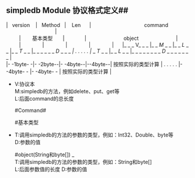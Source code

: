 ﻿## simpledb Module 协议格式定义##
>
|&nbsp;&nbsp; version &nbsp;&nbsp;&nbsp;|&nbsp;&nbsp; Method &nbsp;&nbsp;|&nbsp;&nbsp;&nbsp; Len &nbsp;&nbsp;&nbsp;&nbsp;&nbsp;|&nbsp;&nbsp;&nbsp;&nbsp;&nbsp;&nbsp;&nbsp;&nbsp;&nbsp;&nbsp;&nbsp;&nbsp;&nbsp;&nbsp;&nbsp;&nbsp;&nbsp;&nbsp;&nbsp;&nbsp;&nbsp;&nbsp;&nbsp;&nbsp;&nbsp;&nbsp;&nbsp;&nbsp;&nbsp;&nbsp;&nbsp;&nbsp;&nbsp;&nbsp;&nbsp;&nbsp; command  &nbsp;&nbsp;&nbsp;&nbsp;&nbsp;&nbsp;&nbsp;&nbsp;&nbsp;&nbsp;&nbsp;&nbsp;&nbsp;&nbsp;&nbsp;&nbsp;&nbsp;&nbsp;&nbsp;&nbsp;&nbsp;&nbsp;&nbsp;&nbsp;&nbsp;&nbsp;&nbsp;&nbsp;&nbsp;&nbsp;&nbsp;&nbsp;&nbsp;&nbsp;|  
&nbsp;&nbsp;&nbsp;&nbsp;&nbsp;&nbsp;&nbsp;&nbsp;&nbsp;|&nbsp;&nbsp;&nbsp;&nbsp;&nbsp;&nbsp;&nbsp; 基本类型 &nbsp;&nbsp;&nbsp;&nbsp;&nbsp;&nbsp;|&nbsp;&nbsp;&nbsp;&nbsp;&nbsp;&nbsp;&nbsp;&nbsp;&nbsp;&nbsp;&nbsp;&nbsp;&nbsp;&nbsp;|&nbsp;&nbsp;&nbsp;&nbsp;&nbsp;&nbsp;&nbsp;&nbsp;&nbsp;&nbsp;&nbsp;&nbsp;&nbsp;&nbsp;&nbsp;&nbsp;&nbsp;&nbsp;&nbsp;&nbsp;&nbsp;&nbsp;&nbsp;&nbsp;&nbsp;     object  &nbsp;&nbsp;&nbsp;&nbsp;&nbsp;&nbsp;&nbsp;&nbsp;&nbsp;&nbsp;&nbsp;&nbsp;&nbsp;&nbsp;&nbsp;&nbsp;&nbsp;&nbsp;&nbsp;&nbsp;&nbsp;&nbsp;&nbsp;&nbsp;&nbsp;|   &nbsp;&nbsp;&nbsp;&nbsp;&nbsp;&nbsp;&nbsp;&nbsp;&nbsp;|&nbsp;&nbsp;&nbsp;&nbsp;&nbsp; &nbsp;&nbsp;&nbsp;&nbsp;&nbsp;&nbsp;&nbsp;&nbsp;&nbsp;|&nbsp;&nbsp;&nbsp;&nbsp;&nbsp; &nbsp;&nbsp;&nbsp;&nbsp;&nbsp;&nbsp;&nbsp;&nbsp;&nbsp;|&nbsp;&nbsp;&nbsp;&nbsp;&nbsp; &nbsp;&nbsp;&nbsp;&nbsp;&nbsp;&nbsp;&nbsp;&nbsp;&nbsp;|&nbsp;&nbsp;&nbsp;&nbsp;&nbsp; &nbsp;&nbsp;&nbsp;&nbsp;&nbsp;&nbsp;&nbsp;&nbsp;&nbsp;|&nbsp;&nbsp;&nbsp;&nbsp;&nbsp; 
|_ _ _ V_ _ _ |_ _ _M_ _ _ |_ _ _L_ _ _ |_ _ _T_ _ _ |_ _ _ _ _ _ _D_ _ _  _ _| . . . . . |_ _ _T_ _ _ |_ _ _L_ _ _ |_ _ _ _ _ _ _ _ _D_ _ _ _ _ _ _ _ |  
|- -1byte- -|- -2byte--|- -4byte--|--4byte--|   按照实际的类型计算   | . . . . . |- -4byte- - |- -4byte- - |        按照实际的类型计算        |  

- V:协议本  
  M:simpledb的方法，例如delete、put、get等  
  L:后面command的总长度  
  
  #Command#  
  
  #基本类型  
-
   T:调用simpledb的方法的参数的类型，例如：Int32、Double、byte等  
   D:参数的值
   
   #object(String和byte[])
_  
   T:调用simpledb的方法的参数的类型，例如：String和byte[]  
   L:后面参数值的长度
   D:参数的值


